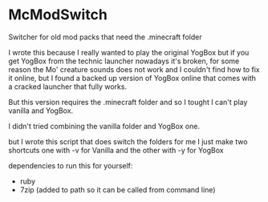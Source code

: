 # McModSwitch
Switcher for old mod packs that need the .minecraft folder

I wrote this because I really wanted to play the original YogBox but if you get YogBox from the technic launcher nowadays it's broken, for some reason the Mo' creature sounds does not work and I couldn't find how to fix it online, but I found a backed up version of YogBox online that comes with a cracked launcher that fully works.

But this version requires the .minecraft folder and so I tought I can't play vanilla and YogBox.

I didn't tried combining the vanilla folder and YogBox one.

but I wrote this script that does switch the folders for me I just make two shortcuts one with -v for Vanilla and the other with -y for YogBox

dependencies to run this for yourself:
 - ruby
 - 7zip (added to path so it can be called from command line)

